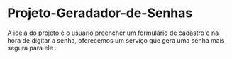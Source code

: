 # Projeto-Geradador-de-Senhas
 A ideia do projeto é o usuário preencher um formulário de cadastro e na hora de digitar a senha, oferecemos um serviço que gera uma senha mais segura para ele . 
